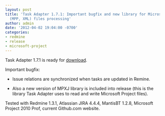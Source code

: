 ```yaml
---
layout: post
title: 'Task Adapter 1.7.1: Important bugfix and new library for Microsoft Project
  (MPP, XML) files processing'
author: admin
date: '2012-04-02 19:04:00 -0700'
categories:
- redmine
- release
- microsoft-project
---
```


Task Adapter 1.7.1 is ready for [download](/download).

Important bugfix:

* Issue relations are synchronized when tasks are updated in Remine.

* Also a new version of MPXJ library is included into release
(this is the library Task Adapter uses to read and write Microsoft Project files).

Tested with Redmine 1.3.1, Atlassian JIRA 4.4.4, MantisBT 1.2.8, Microsoft Project 2010 Prof, current Github.com website.

